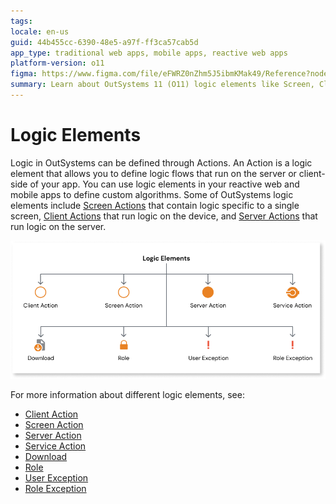 ```yaml
---
tags:
locale: en-us
guid: 44b455cc-6390-48e5-a97f-ff3ca57cab5d
app_type: traditional web apps, mobile apps, reactive web apps
platform-version: o11
figma: https://www.figma.com/file/eFWRZ0nZhm5J5ibmKMak49/Reference?node-id=2314:3895
summary: Learn about OutSystems 11 (O11) logic elements like Screen, Client, and Server Actions for app development.
---
```

# Logic Elements

Logic in OutSystems can be defined through Actions. An Action is a logic element that allows you to define logic flows that run on the server or client-side of your app. You can use logic elements in your reactive web and mobile apps to define custom algorithms. Some of OutSystems logic elements include [Screen Actions](../../lang/auto/class-screen-action.md) that contain logic specific to a single screen, [Client Actions](../../lang/auto/class-client-action.md) that run logic on the device, and [Server Actions](../../lang/auto/class-server-action.md) that  run logic on the server. 

![Diagram illustrating the different logic elements in OutSystems, including Screen Actions, Client Actions, and Server Actions](images/logic-elements-diag.png "OutSystems Logic Elements Diagram")

For more information about different logic elements, see:

* [Client Action](../../lang/auto/class-client-action.md)
* [Screen Action](../../lang/auto/class-screen-action.md)
* [Server Action](../../lang/auto/class-server-action.md)
* [Service Action](../../lang/auto/class-service-action.md)
* [Download](../../lang/auto/class-download.md)
* [Role](../../lang/auto/class-role.md)
* [User Exception](../../lang/auto/class-user-exception.md)
* [Role Exception](../../lang/auto/class-role-exception.md)
